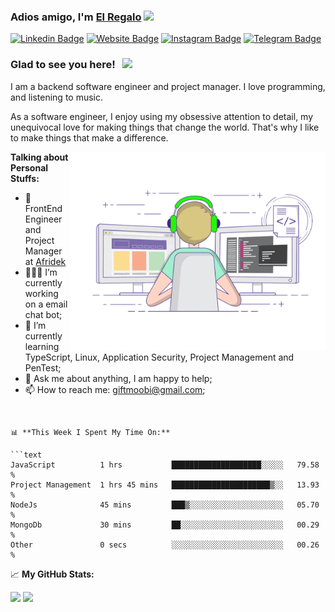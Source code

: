 ### Adios amigo, I'm <a href="https://moobikabelo.xyz" target="_blank">El Regalo</a> <img src="https://media.giphy.com/media/hvRJCLFzcasrR4ia7z/giphy.gif" width="25px">

[![Linkedin Badge](https://img.shields.io/badge/-LinkedIn-0e76a8?style=flat-square&logo=Linkedin&logoColor=white)](https://linkedin.com/in/moobi-kabelo)
[![Website Badge](https://img.shields.io/badge/Website-3b5998?style=flat-square&logo=google-chrome&logoColor=white)](https://moobikabelo.xyz)
[![Instagram Badge](https://img.shields.io/badge/-Instagram-e4405f?style=flat-square&logo=Instagram&logoColor=white)](https://instagram.com/elregalo/)
[![Telegram Badge](https://img.shields.io/badge/-Telegram-0088cc?style=flat-square&logo=Telegram&logoColor=white)](https://t.me/elregalo)

### Glad to see you here! &nbsp; ![](https://visitor-badge.glitch.me/badge?page_id=elregalo.elregalo)

I am a backend software engineer and project manager. I love programming, and listening to music.

As a software engineer, I enjoy using my obsessive attention to detail, my unequivocal love for making things that change the world. That's why I like to make things that make a difference.

<img align="right" alt="GIF" src="https://github.com/elregalo/elregalo/blob/master/coding.gif?raw=true" width="408" height="318" />

**Talking about Personal Stuffs:**

- 💼 FrontEnd Engineer and Project Manager at [Afridek](https://afridek.com/)
- 👨🏻‍💻 I’m currently working on a email chat bot;
- 🚀 I’m currently learning TypeScript, Linux, Application Security, Project Management and PenTest;
- 💬 Ask me about anything, I am happy to help;
- 📫 How to reach me: giftmoobi@gmail.com;

</br>

````
📊 **This Week I Spent My Time On:**

```text
JavaScript          1 hrs           ████████████████████░░░░░   79.58 %
Project Management  1 hrs 45 mins   ██████████████████████▒░░   13.93 %
NodeJs              45 mins         ███▒░░░░░░░░░░░░░░░░░░░░░   05.70 %
MongoDb             30 mins         ██░░░░░░░░░░░░░░░░░░░░░░░   00.29 %
Other               0 secs          ░░░░░░░░░░░░░░░░░░░░░░░░░   00.26 %
````

📈 **My GitHub Stats:**

<p>
  <img height="180em" src="https://github-readme-stats.vercel.app/api?username=elregalo&show_icons=true&hide_border=true&&count_private=true&include_all_commits=true" />
  <img height="180em" src="https://github-readme-stats.vercel.app/api/top-langs/?username=elregalo&exclude_repo=KNN-Image-Classification&show_icons=true&hide_border=true&layout=compact&langs_count=8"/>
</p>
